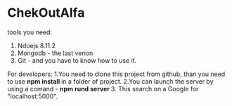 # ChekOutAlfa
tools you need:
1. Ndoejs 8.11.2
2. Mongodb - the last verion
3. Git - and you have to know how to use it.

For developers:
1.You need to clone this project from github, than you need to use <b> npm install </b> in a folder of project.
2.You can launch the server by using a comand - <b> npm rund server </b>
3. This search on a Google for "localhost:5000".
